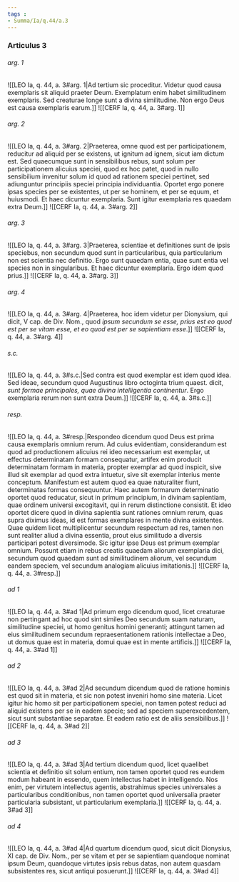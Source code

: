 ```yaml
---
tags : 
- Summa/Ia/q.44/a.3
---
```


### Articulus 3

###### arg. 1
![[LEO Ia, q. 44, a. 3#arg. 1|Ad tertium sic proceditur. Videtur quod causa exemplaris sit aliquid praeter Deum. Exemplatum enim habet similitudinem exemplaris. Sed creaturae longe sunt a divina similitudine. Non ergo Deus est causa exemplaris earum.]]
![[CERF Ia, q. 44, a. 3#arg. 1]]

###### arg. 2
![[LEO Ia, q. 44, a. 3#arg. 2|Praeterea, omne quod est per participationem, reducitur ad aliquid per se existens, ut ignitum ad ignem, sicut iam dictum est. Sed quaecumque sunt in sensibilibus rebus, sunt solum per participationem alicuius speciei, quod ex hoc patet, quod in nullo sensibilium invenitur solum id quod ad rationem speciei pertinet, sed adiunguntur principiis speciei principia individuantia. Oportet ergo ponere ipsas species per se existentes, ut per se hominem, et per se equum, et huiusmodi. Et haec dicuntur exemplaria. Sunt igitur exemplaria res quaedam extra Deum.]]
![[CERF Ia, q. 44, a. 3#arg. 2]]

###### arg. 3
![[LEO Ia, q. 44, a. 3#arg. 3|Praeterea, scientiae et definitiones sunt de ipsis speciebus, non secundum quod sunt in particularibus, quia particularium non est scientia nec definitio. Ergo sunt quaedam entia, quae sunt entia vel species non in singularibus. Et haec dicuntur exemplaria. Ergo idem quod prius.]]
![[CERF Ia, q. 44, a. 3#arg. 3]]

###### arg. 4
![[LEO Ia, q. 44, a. 3#arg. 4|Praeterea, hoc idem videtur per Dionysium, qui dicit, V cap. de Div. Nom., quod *ipsum secundum se esse, prius est eo quod est per se vitam esse, et eo quod est per se sapientiam esse*.]]
![[CERF Ia, q. 44, a. 3#arg. 4]]

###### s.c.
![[LEO Ia, q. 44, a. 3#s.c.|Sed contra est quod exemplar est idem quod idea. Sed ideae, secundum quod Augustinus libro octoginta trium quaest. dicit, *sunt formae principales, quae divina intelligentia continentur*. Ergo exemplaria rerum non sunt extra Deum.]]
![[CERF Ia, q. 44, a. 3#s.c.]]

###### resp.
![[LEO Ia, q. 44, a. 3#resp.|Respondeo dicendum quod Deus est prima causa exemplaris omnium rerum. Ad cuius evidentiam, considerandum est quod ad productionem alicuius rei ideo necessarium est exemplar, ut effectus determinatam formam consequatur, artifex enim producit determinatam formam in materia, propter exemplar ad quod inspicit, sive illud sit exemplar ad quod extra intuetur, sive sit exemplar interius mente conceptum. Manifestum est autem quod ea quae naturaliter fiunt, determinatas formas consequuntur. Haec autem formarum determinatio oportet quod reducatur, sicut in primum principium, in divinam sapientiam, quae ordinem universi excogitavit, qui in rerum distinctione consistit. Et ideo oportet dicere quod in divina sapientia sunt rationes omnium rerum, quas supra diximus ideas, id est formas exemplares in mente divina existentes. Quae quidem licet multiplicentur secundum respectum ad res, tamen non sunt realiter aliud a divina essentia, prout eius similitudo a diversis participari potest diversimode. Sic igitur ipse Deus est primum exemplar omnium. Possunt etiam in rebus creatis quaedam aliorum exemplaria dici, secundum quod quaedam sunt ad similitudinem aliorum, vel secundum eandem speciem, vel secundum analogiam alicuius imitationis.]]
![[CERF Ia, q. 44, a. 3#resp.]]

###### ad 1
![[LEO Ia, q. 44, a. 3#ad 1|Ad primum ergo dicendum quod, licet creaturae non pertingant ad hoc quod sint similes Deo secundum suam naturam, similitudine speciei, ut homo genitus homini generanti; attingunt tamen ad eius similitudinem secundum repraesentationem rationis intellectae a Deo, ut domus quae est in materia, domui quae est in mente artificis.]]
![[CERF Ia, q. 44, a. 3#ad 1]]

###### ad 2
![[LEO Ia, q. 44, a. 3#ad 2|Ad secundum dicendum quod de ratione hominis est quod sit in materia, et sic non potest inveniri homo sine materia. Licet igitur hic homo sit per participationem speciei, non tamen potest reduci ad aliquid existens per se in eadem specie; sed ad speciem superexcedentem, sicut sunt substantiae separatae. Et eadem ratio est de aliis sensibilibus.]]
![[CERF Ia, q. 44, a. 3#ad 2]]

###### ad 3
![[LEO Ia, q. 44, a. 3#ad 3|Ad tertium dicendum quod, licet quaelibet scientia et definitio sit solum entium, non tamen oportet quod res eundem modum habeant in essendo, quem intellectus habet in intelligendo. Nos enim, per virtutem intellectus agentis, abstrahimus species universales a particularibus conditionibus, non tamen oportet quod universalia praeter particularia subsistant, ut particularium exemplaria.]]
![[CERF Ia, q. 44, a. 3#ad 3]]

###### ad 4
![[LEO Ia, q. 44, a. 3#ad 4|Ad quartum dicendum quod, sicut dicit Dionysius, XI cap. de Div. Nom., per se vitam et per se sapientiam quandoque nominat ipsum Deum, quandoque virtutes ipsis rebus datas, non autem quasdam subsistentes res, sicut antiqui posuerunt.]]
![[CERF Ia, q. 44, a. 3#ad 4]]

